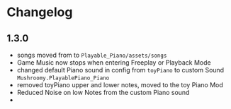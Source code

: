 # Changelog

## 1.3.0
- songs moved from  to `Playable_Piano/assets/songs`
- Game Music now stops when entering Freeplay or Playback Mode
- changed default Piano sound in config from `toyPiano` to custom Sound `Mushroomy.PlayablePiano_Piano`
- removed toyPiano upper and lower notes, moved to the toy Piano Mod
- Reduced Noise on low Notes from the custom Piano sound
- 